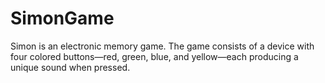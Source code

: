 # SimonGame
Simon is an electronic memory game. The game consists of a device with four colored buttons—red, green, blue, and yellow—each producing a unique sound when pressed.
